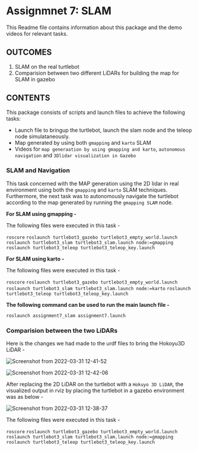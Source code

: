 <h1>Assignmnet 7: SLAM</h1>

This Readme file contains information about this package and the demo videos for relevant tasks.

<h2>OUTCOMES</h2>

1.  SLAM on the real turtlebot
2.  Comparision between two different LiDARs for building the map for SLAM in gazebo

<h2>CONTENTS</h2>

This package consists of scripts and launch files to achieve the following tasks:

- Launch file to bringup the turtlebot, launch the slam node and the teleop node
simulataneously.
- Map generated by using both `gmapping` and `karto` SLAM 
- Videos for `map generaation by using gmapping and karto`, `autonomous navigation` and `3Dlidar visualization in Gazebo`

<h3>SLAM and Navigation</h3>

This task concerned with the MAP generation using the 2D lidar in real environment using both the `gmapping` and `karto` SLAM techniques. Furthermore, the next task was to autonomously navigate the turtlebot according to the map generated by running the `gmapping SLAM` node.

<b>For SLAM using gmapping -</b>

The following files were executed in this task - 

`roscore`
`roslaunch turtlebot3_gazebo turtlebot3_empty_world.launch`
`roslaunch turtlebot3_slam turtlebot3_slam.launch node:=gmapping`
`roslaunch turtlebot3_teleop turtlebot3_teleop_key.launch`

<b>For SLAM using karto -</b>

The following files were executed in this task - 

`roscore`
`roslaunch turtlebot3_gazebo turtlebot3_empty_world.launch`
`roslaunch turtlebot3_slam turtlebot3_slam.launch node:=karto`
`roslaunch turtlebot3_teleop turtlebot3_teleop_key.launch`

<b>The following command can be used to run the main launch file - </b>

`roslaunch assignment7_slam assignment7.launch`

<h3>Comparision between the two LiDARs</h3>

Here is the changes we had made to the urdf files to bring the Hokoyu3D LiDAR - 

![Screenshot from 2022-03-31 12-41-52](https://user-images.githubusercontent.com/83747696/161107069-8e35b231-2d2d-4193-a871-165eb9d70a87.png)

![Screenshot from 2022-03-31 12-42-06](https://user-images.githubusercontent.com/83747696/161107111-51c8db1d-1d20-4567-9a36-76ac0ab4ef24.png)

After replacing the 2D LiDAR on the turtlebot with a `Hokuyo 3D LiDAR`, the visualized output in rviz by placing the turtlebot in a gazebo environment was as below -

![Screenshot from 2022-03-31 12-38-37](https://user-images.githubusercontent.com/83747696/161106357-4638c044-df66-49ba-ad22-0f3a37303e6e.png)

The following files were executed in this task - 

`roscore`
`roslaunch turtlebot3_gazebo turtlebot3_empty_world.launch`
`roslaunch turtlebot3_slam turtlebot3_slam.launch node:=gmapping`
`roslaunch turtlebot3_teleop turtlebot3_teleop_key.launch`

